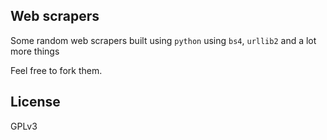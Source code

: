 ## Web scrapers

Some random web scrapers built using `python` using `bs4`, `urllib2` and a lot more things

Feel free to fork them.

## License 

GPLv3